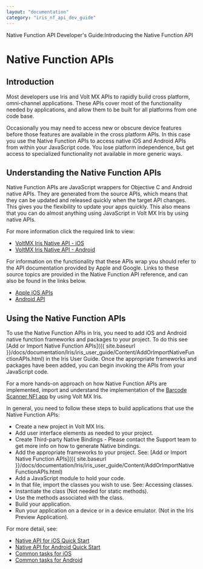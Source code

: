 ```yaml
---
layout: "documentation"
category: "iris_nf_api_dev_guide"
---
```

                            

Native Function API Developer's Guide:Introducing the Native Function API

Native Function APIs
====================

Introduction
------------

Most developers use Iris and Volt MX APIs to rapidly build cross platform, omni-channel applications. These APIs cover most of the functionality needed by applications, and allow them to be built for all platforms from one code base.

Occasionally you may need to access new or obscure device features before those features are available in the cross platform APIs. In this case you use the Native Function APIs to access native iOS and Android APIs from within your JavaScript code. You lose platform independence, but get access to specialized functionality not available in more generic ways.

Understanding the Native Function APIs
--------------------------------------

Native Function APIs are JavaScript wrappers for Objective C and Android native APIs. They are generated from the source APIs, which means that they can be updated and released quickly when the target API changes. This gives you the flexibility to update your apps quickly. This also means that you can do almost anything using JavaScript in Volt MX Iris by using native APIs.

For more information click the required link to view:

*   [VoltMX Iris Native API - iOS](native_function_apis_for_ios.html)
*   [VoltMX Iris Native API - Android](native_function_apis_for_android.html)

For information on the functionality that these APIs wrap you should refer to the API documentation provided by Apple and Google. Links to these source topics are provided in the Native Function API reference, and can also be found in the links below.

*   [Apple iOS APIs](https://developer.apple.com/library/ios/documentation/Miscellaneous/Conceptual/iPhoneOSTechOverview/Introduction/Introduction.html#//apple_ref/doc/uid/TP40007898-CH1-SW1)
*   [Android API](https://developers.google.com/android/reference/packages)

Using the Native Function APIs
------------------------------

To use the Native Function APIs in Iris, you need to add iOS and Android native function frameworks and packages to your project. To do this see [Add or Import Native Function APIs]({{ site.baseurl }}/docs/documentation/Iris/iris_user_guide/Content/AddOrImportNativeFunctionAPIs.html) in the Iris User Guide. Once the appropriate frameworks and packages have been added, you can begin invoking the APIs from your JavaScript code.

For a more hands-on approach on how Native Function APIs are implemented, import and understand the implementation of the [Barcode Scanner NFI app](https://support.hcltechsw.com/csm?id=kb_article&sysparm_article=KB0083650) by using Volt MX Iris.

In general, you need to follow these steps to build applications that use the Native Function APIs:

*   Create a new project in Volt MX Iris.
*   Add user interface elements as needed to your project.
*   Create Third-party Native Bindings - Please contact the Support team to get more info on how to generate Native bindings.
*   Add the appropriate frameworks to your project. See: [Add or Import Native Function APIs]({{ site.baseurl }}/docs/documentation/Iris/iris_user_guide/Content/AddOrImportNativeFunctionAPIs.html)
*   Add a JavaScript module to hold your code.
*   In that file, import the classes you wish to use. See: Accessing classes.
*   Instantiate the class (Not needed for static methods).
*   Use the methods associated with the class.
*   Build your application.
*   Run your application on a device or in a device emulator. (Not in the Iris Preview Application).

For more detail, see:

*   [Native API for iOS Quick Start](ios_quickstart.html)
*   [Native API for Android Quick Start](android_quickstart.html)
*   [Common tasks for iOS](common_tasks_for_ios.html)
*   [Common tasks for Android](common_tasks_for_android.html)
